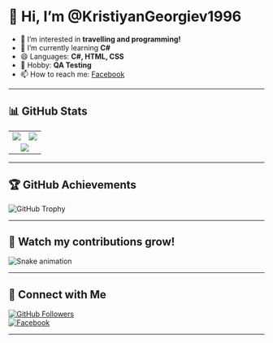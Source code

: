# 👋 Hi, I’m @KristiyanGeorgiev1996

- 👀 I’m interested in **travelling and programming!**
- 🌱 I’m currently learning **C#**
- 😄 Languages: **C#, HTML, CSS**
- 🎯 Hobby: **QA Testing**
- 📫 How to reach me: [Facebook](https://www.facebook.com/kristiqn.georgiev.18/?locale=bg_BG)

---

## 📊 GitHub Stats

<table>
  <tr>
    <td>
      <img src="https://github-readme-stats.vercel.app/api?username=KristiyanGeorgiev1996&show_icons=true&theme=radical" />
    </td>
    <td>
      <img src="https://github-readme-stats.vercel.app/api/top-langs/?username=KristiyanGeorgiev1996&layout=compact&theme=radical" />
    </td>
  </tr>
  <tr>
    <td colspan="2" align="center">
      <img src="https://streak-stats.demolab.com?user=KristiyanGeorgiev1996&theme=radical" />
    </td>
  </tr>
</table>

---

## 🏆 GitHub Achievements  

![GitHub Trophy](https://github-profile-trophy.vercel.app/?username=KristiyanGeorgiev1996&theme=onedark&no-frame=true&margin-w=5)

---

## 🐍 Watch my contributions grow!  

![Snake animation](https://github.com/KristiyanGeorgiev1996/KristiyanGeorgiev1996/blob/output/github-contribution-grid-snake.svg)

---

## 🔗 Connect with Me  

[![GitHub Followers](https://img.shields.io/github/followers/KristiyanGeorgiev1996?style=social)](https://github.com/KristiyanGeorgiev1996)  
[![Facebook](https://img.shields.io/badge/Facebook-KristiyanGeorgiev1996-blue?logo=facebook)](https://www.facebook.com/kristiqn.georgiev.18)

---
